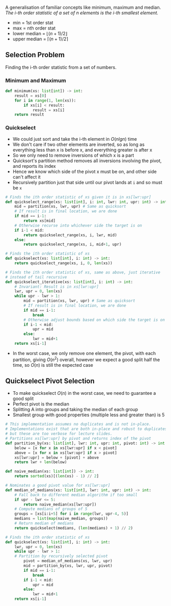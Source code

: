 A generalisation of familiar concepts like minimum, maximum and median. 
*The i-th order statistic of a set of n elements is the i-th smallest element.*
- min = 1st order stat
- max = nth order stat
- lower median = $\lfloor(n+1)/2\rfloor$
- upper median = $\lceil(n+1)/2\rceil$

## Selection Problem
Finding the i-th order statistic from a set of numbers. 
### Minimum and Maximum
```python
def minimum(xs: list[int]) -> int:
	result = xs[0]
	for i in range(1, len(xs)):
		if xs[i] < result:
			result = xs[i]
	return result
```
### Quickselect
- We could just sort and take the i-th element in $O(n lg n)$ time
- We don't care if two other elements are inverted, so as long as everything less than x is before x, and everything greater is after x
- So we only need to remove inversions of which x is a part
- Quicksort's partition method removes all inversions involving the pivot, and reports its index
- Hence we know which side of the pivot x must be on, and other side can't affect it
- Recursively partition just that side until our pivot lands at `i` and so must be `x`
```python
# Finds the ith order statistic of xs given it is in xs[lwr:upr]
def quickselect_range(xs: list[int], i: int, lwr: int, upr: int) -> int:
	mid = partition(xs, lwr, upr) # Same as quicksort
	# If result is in final location, we are done
	if mid == i-1:
		return xs[mid]
	# Otherwise recurse into whichever side the target is on
	if i-1 < mid:
		return quickselect_range(xs, i, lwr, mid)
	else:
		return quickselect_range(xs, i, mid+1, upr)

# Finds the ith order statistic of xs
def quickselect(xs: list[int], i: int) -> int:
	return quickselect_range(xs, i, 0, len(xs))

# Finds the ith order statistic of xs, same as above, just iterative
# instead of tail recursive
def quickselect_iterative(xs: list[int], i: int) -> int:
	# Invariant: Result is in xs[lwr:upr]
	lwr, upr = 0, len(xs)
	while upr - lwr > 1:
		mid = partition(xs, lwr, upr) # Same as quicksort
		# If result is in final location, we are done
		if mid == i-1:
			break
		# Otherwise adjust bounds based on which side the target is on
		if i-1 < mid:
			upr = mid
		else:
			lwr = mid+1
	return xs[i-1]
```
- In the worst case, we only remove one element, the pivot, with each partition, giving $O(n^2)$ overall, however we expect a good split half the time, so $O(n)$ is still the expected case

## Quickselect Pivot Selection
- To make quickselect $O(n)$ in the worst case, we need to guarantee a good split
- Perfect pivot is the median
- Splitting A into groups and taking the median of each group
- Smallest group with good properties (multiple less and greater than) is 5
```python
# This implementation assumes no duplicates and is not in-place.
# Implementations exist that are both in-place and robust to duplicates,
# but these are too verbose for lecture slides.
# Partitions xs[lwr:upr] by pivot and returns index of the pivot
def partition_by(xs: list[int], lwr: int, upr: int, pivot: int) -> int:
	below = [x for x in xs[lwr:upr] if x < pivot]
	above = [x for x in xs[lwr:upr] if x > pivot]
	xs[lwr:upr] = below + [pivot] + above
	return lwr + len(below)

def naive_median(xs: list[int]) -> int:
	return sorted(xs)[(len(xs) - 1) // 2]

# Nominates a good pivot value for xs[lwr:upr]
def median_of_medians(xs: list[int], lwr: int, upr: int) -> int:
	# Fall back to different median algorithm if too small
	if upr - lwr <= 5:
		return naive_median(xs[lwr:upr])
	# Compute medians of groups of 5
	groups = [xs[i:i+5] for i in range(lwr, upr-4, 5)]
	medians = list(map(naive_median, groups))
	# Return median of medians
	return quickselect(medians, (len(medians) + 1) // 2)

# Finds the ith order statistic of xs
def quickselect(xs: list[int], i: int) -> int:
	lwr, upr = 0, len(xs)
	while upr - lwr > 1:
	# Partition by recursively selected pivot
		pivot = median_of_medians(xs, lwr, upr)
		mid = partition_by(xs, lwr, upr, pivot)
		if mid == i-1:
			break
		if i-1 < mid:
			upr = mid
		else:
			lwr = mid+1
	return xs[i-1]
```
